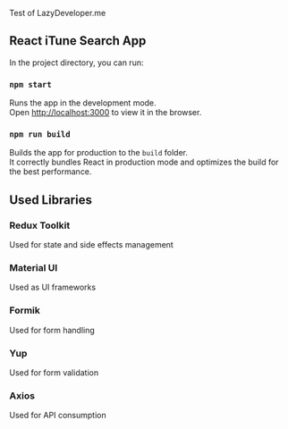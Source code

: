 Test of LazyDeveloper.me

## React iTune Search App

In the project directory, you can run:

### `npm start`

Runs the app in the development mode.<br />
Open [http://localhost:3000](http://localhost:3000) to view it in the browser.

### `npm run build`

Builds the app for production to the `build` folder.<br />
It correctly bundles React in production mode and optimizes the build for the best performance.

## Used Libraries

### Redux Toolkit

Used for state and side effects management

### Material UI

Used as UI frameworks

### Formik

Used for form handling

### Yup

Used for form validation

### Axios

Used for API consumption
